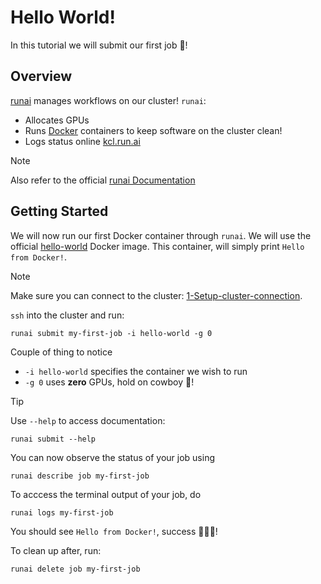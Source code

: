 # Hello World!
In this tutorial we will submit our first job 🐤! 

## Overview
[runai](https://www.run.ai/) manages workflows on our cluster! `runai`:

- Allocates GPUs
- Runs [Docker](https://www.docker.com/) containers to keep software on the cluster clean!
- Logs status online [kcl.run.ai](http://kcl.run.ai)

> [!NOTE]
> Also refer to the official [runai Documentation](https://docs.run.ai/latest/)

## Getting Started
We will now run our first Docker container through `runai`. We will use the official [hello-world](https://hub.docker.com/_/hello-world) Docker image. This container, will simply print `Hello from Docker!`.

> [!NOTE]
> Make sure you can connect to the cluster: [1-Setup-cluster-connection](../1-Setup-cluster-connection).


`ssh` into the cluster and run:
```shell
runai submit my-first-job -i hello-world -g 0
```

Couple of thing to notice

- `-i hello-world` specifies the container we wish to run
- `-g 0` uses **zero** GPUs, hold on cowboy 🤠!

> [!TIP]
> Use `--help` to access documentation:
>
> ```shell
> runai submit --help
> ```

You can now observe the status of your job using
```shell
runai describe job my-first-job
```

To acccess the terminal output of your job, do
```shell
runai logs my-first-job
```
You should see `Hello from Docker!`, success 🎉🎉🎉!

To clean up after, run:
```shell
runai delete job my-first-job
```
